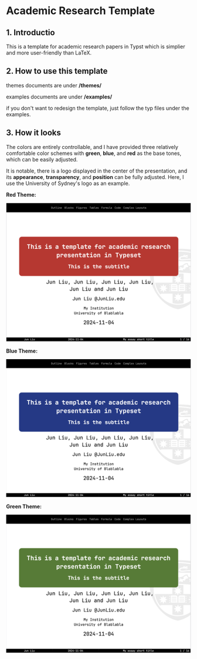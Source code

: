 # Academic Research Template 

## 1. Introductio
This is a template for academic research papers in Typst which is simplier and more user-friendly than LaTeX. 

## 2. How to use this template
themes documents are under **/themes/**

examples documents are under **/examples/**

if you don't want to redesign the template, just follow the typ files under the examples.

## 3. How it looks
The colors are entirely controllable, and I have provided three relatively comfortable color schemes with **green**, **blue**, and **red** as the base tones, which can be easily adjusted.

It is notable, there is a logo displayed in the center of the presentation, and its **appearance**, **transparency**, and **position** can be fully adjusted. Here, I use the University of Sydney's logo as an example.

**Red Theme:**

![image](/examples/figures/red.png)

**Blue Theme:**

![image](/examples/figures/blue.png)

**Green Theme:**

![image](/examples/figures/green.png)